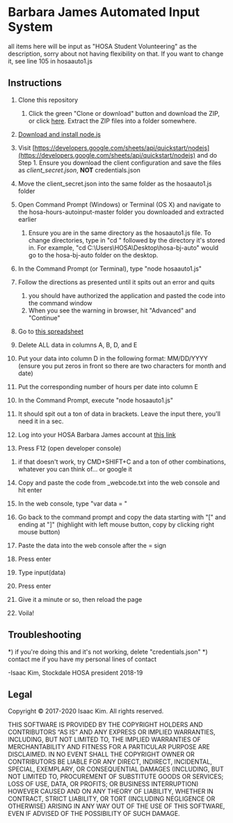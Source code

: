 # Barbara James Automated Input System

all items here will be input as "HOSA Student Volunteering" as the description, sorry about not having flexibility on that. If you want to change it, see line 105 in hosaauto1.js

## Instructions

1. Clone this repository
   1. Click the green "Clone or download" button and download the ZIP, or click [here](https://github.com/HyperKids/hosa-hours-autoinput/archive/master.zip). Extract the ZIP files into a folder somewhere.

1. [Download and install node.js](https://nodejs.org/en/download/)

1. Visit [https://developers.google.com/sheets/api/quickstart/nodejs](https://developers.google.com/sheets/api/quickstart/nodejs) and do Step 1. Ensure you download the client configuration and save the files as *client_secret.json*, **NOT** credentials.json

1. Move the client_secret.json into the same folder as the hosaauto1.js folder

1. Open Command Prompt (Windows) or Terminal (OS X) and navigate to the hosa-hours-autoinput-master folder you downloaded and extracted earlier
   1. Ensure you are in the same directory as the hosaauto1.js file. To change directories, type in "cd " followed by the directory it's stored in. For example, "cd C:\Users\HOSA\Desktop\hosa-bj-auto" would go to the hosa-bj-auto folder on the desktop.

1. In the Command Prompt (or Terminal), type "node hosaauto1.js"

1. Follow the directions as presented until it spits out an error and quits
   1. you should have authorized the application and pasted the code into the command window
   1. When you see the warning in browser, hit "Advanced" and "Continue"

1. Go to [this spreadsheet](https://docs.google.com/spreadsheets/d/1vKcwQ5HYQtlSV4YvX36JryJY7WQxIcT7RnZs_61KxBg/edit#gid=0)

1. Delete ALL data in columns A, B, D, and E

1. Put your data into column D in the following format: MM/DD/YYYY (ensure you put zeros in front so there are two characters for month and date)

1. Put the corresponding number of hours per date into column E

10) In the Command Prompt, execute "node hosaauto1.js"

11) It should spit out a ton of data in brackets. Leave the input there, you'll need it in a sec.

12) Log into your HOSA Barbara James account at [this link](https://apps.hosa.org/hosaconf/member-activity/action/MemberActivity.action?login=)

13) Press F12 (open developer console)
   1. if that doesn't work, try CMD+SHIFT+C and a ton of other combinations, whatever you can think of... or google it

14) Copy and paste the code from _webcode.txt into the web console and hit enter

15) In the web console, type "var data = "

16) Go back to the command prompt and copy the data starting with "[" and ending at "]" (highlight with left mouse button, copy by clicking right mouse button)

17) Paste the data into the web console after the = sign

18) Press enter

19) Type input(data)

20) Press enter

21) Give it a minute or so, then reload the page

22) Voila!


## Troubleshooting
*) if you're doing this and it's not working, delete "credentials.json"
*) contact me if you have my personal lines of contact

-Isaac Kim, Stockdale HOSA president 2018-19

## Legal
Copyright © 2017-2020 Isaac Kim. All rights reserved.

THIS SOFTWARE IS PROVIDED BY THE COPYRIGHT HOLDERS AND CONTRIBUTORS “AS IS” AND ANY EXPRESS OR IMPLIED WARRANTIES, INCLUDING, BUT NOT LIMITED TO, THE IMPLIED WARRANTIES OF MERCHANTABILITY AND FITNESS FOR A PARTICULAR PURPOSE ARE DISCLAIMED. IN NO EVENT SHALL THE COPYRIGHT OWNER OR CONTRIBUTORS BE LIABLE FOR ANY DIRECT, INDIRECT, INCIDENTAL, SPECIAL, EXEMPLARY, OR CONSEQUENTIAL DAMAGES (INCLUDING, BUT NOT LIMITED TO, PROCUREMENT OF SUBSTITUTE GOODS OR SERVICES; LOSS OF USE, DATA, OR PROFITS; OR BUSINESS INTERRUPTION) HOWEVER CAUSED AND ON ANY THEORY OF LIABILITY, WHETHER IN CONTRACT, STRICT LIABILITY, OR TORT (INCLUDING NEGLIGENCE OR OTHERWISE) ARISING IN ANY WAY OUT OF THE USE OF THIS SOFTWARE, EVEN IF ADVISED OF THE POSSIBILITY OF SUCH DAMAGE.